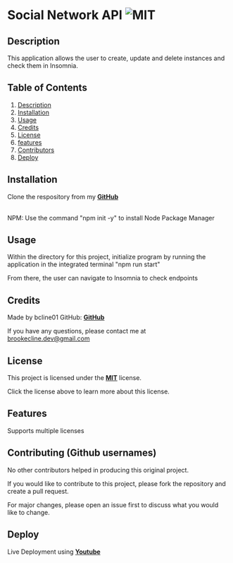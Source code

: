 # Social Network API ![MIT](https://img.shields.io/badge/license-MIT-green)


## Description
This application allows the user to create, update and delete instances and check them in Insomnia. 

  ## Table of Contents
  1. [Description](#description)
  2. [Installation](#installation)
  3. [Usage](#usage)
  4. [Credits](#credits)
  5. [License](#license)
  6. [features](#features)
  7. [Contributors](#contribute)
  8. [Deploy](#deploy)

  ## Installation
  Clone the respository from my **[GitHub](https://github.com/bcline01/social-network)**

   <br>NPM: Use the command "npm init -y" to install Node Package Manager<br>
  

  ## Usage
  Within the directory for this project, initialize program by running the application in the integrated terminal "npm run start"

  From there, the user can navigate to Insomnia to check endpoints 



  ## Credits
  Made by bcline01 GitHub: **[GitHub](https://github.com/bcline01)**
  

  If you have any questions, please contact me at <brookecline.dev@gmail.com>

  ## License
  This project is licensed under the **[MIT](https://opensource.org/licenses/MIT)** license.

  Click the license above to learn more about this license.

  ## Features
   
  Supports multiple licenses

  ## Contributing (Github usernames)
  No other contributors helped in producing this original project.

  If you would like to contribute to this project, please fork the repository and create a pull request. 
    
  For major changes, please open an issue first to discuss what you would like to change.


  ## Deploy
  Live Deployment using **[Youtube](https://youtu.be/_TjfxGIzIrc)**